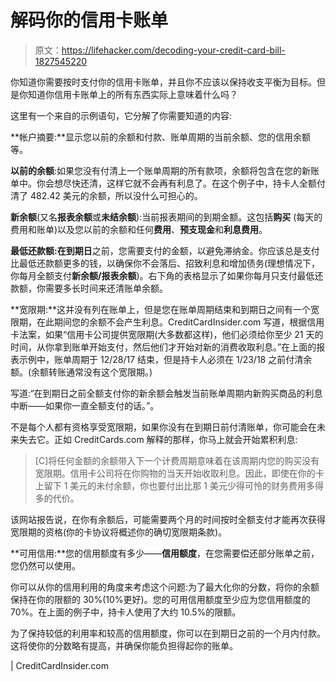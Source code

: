 # 解码你的信用卡账单

> 原文：<https://lifehacker.com/decoding-your-credit-card-bill-1827545220>

你知道你需要按时支付你的信用卡账单，并且你不应该以保持收支平衡为目标。但是你知道你信用卡账单上的所有东西实际上意味着什么吗？



这里有一个来自的示例语句，它分解了你需要知道的内容:

**帐户摘要:**显示您以前的余额和付款、账单周期的当前余额、您的信用余额等。

**以前的余额**:如果您没有付清上一个账单周期的所有款项，余额将包含在您的新账单中。你会想尽快还清，这样它就不会再有利息了。在这个例子中，持卡人全额付清了 482.42 美元的余额，所以没什么可担心的。

**新余额**(又名**报表余额**或**未结余额**):当前报表期间的到期金额。这包括**购买** (每天的费用和账单)以及您以前的余额和任何**费用**、**预支现金**和**利息费用**。

**最低还款额:**在**到期日**之前，您需要支付的金额，以避免滞纳金。你应该总是支付比最低还款额更多的钱，以确保你不会落后、招致利息和增加债务(理想情况下，你每月全额支付**新余额/报表余额**)。右下角的表格显示了如果你每月只支付最低还款额，你需要多长时间来还清账单余额。

**宽限期:**这并没有列在账单上，但是您在账单周期结束和到期日之间有一个宽限期，在此期间您的余额不会产生利息。CreditCardInsider.com 写道，根据信用卡法案，如果“信用卡公司提供宽限期(大多数都这样)，他们必须给你至少 21 天的时间，从你拿到账单开始支付，然后他们才开始对新的消费收取利息。”在上面的报表示例中，账单周期于 12/28/17 结束，但是持卡人必须在 1/23/18 之前付清余额。(余额转账通常没有这个宽限期。)

写道:“在到期日之前全额支付你的新余额会触发当前账单周期内新购买商品的利息中断——如果你一直全额支付的话。”。

不是每个人都有资格享受宽限期，如果你没有在到期日前付清账单，你可能会在未来失去它。正如 CreditCards.com 解释的那样，你马上就会开始累积利息:

> [C]将任何金额的余额带入下一个计费周期意味着在该周期内您的购买没有宽限期。信用卡公司将在你购物的当天开始收取利息。因此，即使在你的卡上留下 1 美元的未付余额，你也要付出比那 1 美元少得可怜的财务费用多得多的代价。

该网站报告说，在你有余额后，可能需要两个月的时间按时全额支付才能再次获得宽限期的资格(你的卡协议将概述你的确切宽限期条款)。

**可用信用:**您的信用额度有多少——**信用额度**，在您需要偿还部分账单之前，您仍然可以使用。

你可以从你的信用利用的角度来考虑这个问题:为了最大化你的分数，将你的余额保持在你的限额的 30%(10%更好)。您的可用信用额度至少应为您信用额度的 70%。在上面的例子中，持卡人使用了大约 10.5%的限额。

为了保持较低的利用率和较高的信用额度，你可以在到期日之前的一个月内付款。这将使你的分数略有提高，并确保你能负担得起你的账单。

| CreditCardInsider.com